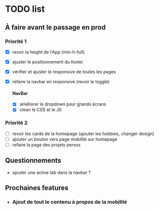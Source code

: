 # TODO list

## À faire avant le passage en prod

### Priorité 1

* [x] revoir la height de l'App (min-h-full)
* [x] ajuster le positionnement du footer
* [x] vérifier et ajuster le responsive de toutes les pages
* [x] refaire la navbar en responsive (revoir le toggle)

    #### NavBar
    * [x] améliorer le dropdown pour grands écrans
    * [x] clean le CSS et le JS

### Priorité 2

* [ ] revoir les cards de la homepage (ajouter les hobbies, changer design)
* [ ] ajouter un bouton vers page mobilité sur homepage
* [ ] refaire la page des projets persos

## Questionnements

* ajouter une active tab dans la navbar ?

## Prochaines features

* ### Ajout de tout le contenu à propos de la mobilité